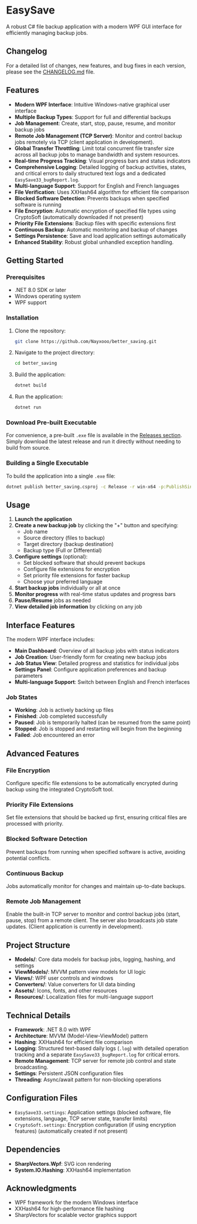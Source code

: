# EasySave

A robust C# file backup application with a modern WPF GUI interface for efficiently managing backup jobs.


## Changelog

For a detailed list of changes, new features, and bug fixes in each version, please see the [CHANGELOG.md](CHANGELOG.md) file.

## Features

- **Modern WPF Interface**: Intuitive Windows-native graphical user interface
- **Multiple Backup Types**: Support for full and differential backups
- **Job Management**: Create, start, stop, pause, resume, and monitor backup jobs
- **Remote Job Management (TCP Server)**: Monitor and control backup jobs remotely via TCP (client application in development).
- **Global Transfer Throttling**: Limit total concurrent file transfer size across all backup jobs to manage bandwidth and system resources.
- **Real-time Progress Tracking**: Visual progress bars and status indicators
- **Comprehensive Logging**: Detailed logging of backup activities, states, and critical errors to daily structured text logs and a dedicated `EasySave33_bugReport.log`.
- **Multi-language Support**: Support for English and French languages
- **File Verification**: Uses XXHash64 algorithm for efficient file comparison
- **Blocked Software Detection**: Prevents backups when specified software is running
- **File Encryption**: Automatic encryption of specified file types using CryptoSoft (automatically downloaded if not present)
- **Priority File Extensions**: Backup files with specific extensions first
- **Continuous Backup**: Automatic monitoring and backup of changes
- **Settings Persistence**: Save and load application settings automatically
- **Enhanced Stability**: Robust global unhandled exception handling.

## Getting Started

### Prerequisites

- .NET 8.0 SDK or later
- Windows operating system
- WPF support

### Installation

1. Clone the repository:
   ```bash
   git clone https://github.com/Nayxooo/better_saving.git
   ```

2. Navigate to the project directory:
   ```bash
   cd better_saving
   ```

3. Build the application:
   ```bash
   dotnet build
   ```

4. Run the application:
   ```bash
   dotnet run
   ```

### Download Pre-built Executable

For convenience, a pre-built `.exe` file is available in the [Releases section](https://github.com/Nayxooo/better_saving/releases). Simply download the latest release and run it directly without needing to build from source.

### Building a Single Executable

To build the application into a single `.exe` file:
```bash
dotnet publish better_saving.csproj -c Release -r win-x64 -p:PublishSingleFile=true -p:IncludeNativeLibrariesForSelfExtract=true --self-contained true -o "publish"
```

## Usage

1. **Launch the application**
2. **Create a new backup job** by clicking the "+" button and specifying:
   - Job name
   - Source directory (files to backup)
   - Target directory (backup destination)
   - Backup type (Full or Differential)
3. **Configure settings** (optional):
   - Set blocked software that should prevent backups
   - Configure file extensions for encryption
   - Set priority file extensions for faster backup
   - Choose your preferred language
4. **Start backup jobs** individually or all at once
5. **Monitor progress** with real-time status updates and progress bars
6. **Pause/Resume** jobs as needed
7. **View detailed job information** by clicking on any job

## Interface Features

The modern WPF interface includes:

- **Main Dashboard**: Overview of all backup jobs with status indicators
- **Job Creation**: User-friendly form for creating new backup jobs
- **Job Status View**: Detailed progress and statistics for individual jobs
- **Settings Panel**: Configure application preferences and backup parameters
- **Multi-language Support**: Switch between English and French interfaces

### Job States

- **Working**: Job is actively backing up files
- **Finished**: Job completed successfully
- **Paused**: Job is temporarily halted (can be resumed from the same point)
- **Stopped**: Job is stopped and restarting will begin from the beginning
- **Failed**: Job encountered an error

## Advanced Features

### File Encryption
Configure specific file extensions to be automatically encrypted during backup using the integrated CryptoSoft tool.

### Priority File Extensions
Set file extensions that should be backed up first, ensuring critical files are processed with priority.

### Blocked Software Detection
Prevent backups from running when specified software is active, avoiding potential conflicts.

### Continuous Backup
Jobs automatically monitor for changes and maintain up-to-date backups.

### Remote Job Management
Enable the built-in TCP server to monitor and control backup jobs (start, pause, stop) from a remote client. The server also broadcasts job state updates. (Client application is currently in development).

## Project Structure

- **Models/**: Core data models for backup jobs, logging, hashing, and settings
- **ViewModels/**: MVVM pattern view models for UI logic
- **Views/**: WPF user controls and windows
- **Converters/**: Value converters for UI data binding
- **Assets/**: Icons, fonts, and other resources
- **Resources/**: Localization files for multi-language support

## Technical Details

- **Framework**: .NET 8.0 with WPF
- **Architecture**: MVVM (Model-View-ViewModel) pattern
- **Hashing**: XXHash64 for efficient file comparison
- **Logging**: Structured text-based daily logs (`.log`) with detailed operation tracking and a separate `EasySave33_bugReport.log` for critical errors.
- **Remote Management**: TCP server for remote job control and state broadcasting.
- **Settings**: Persistent JSON configuration files
- **Threading**: Async/await pattern for non-blocking operations

## Configuration Files

- `EasySave33.settings`: Application settings (blocked software, file extensions, language, TCP server state, transfer limits)
- `CryptoSoft.settings`: Encryption configuration (if using encryption features) (automatically created if not present)

## Dependencies

- **SharpVectors.Wpf**: SVG icon rendering
- **System.IO.Hashing**: XXHash64 implementation


## Acknowledgments

- WPF framework for the modern Windows interface
- XXHash64 for high-performance file hashing
- SharpVectors for scalable vector graphics support
